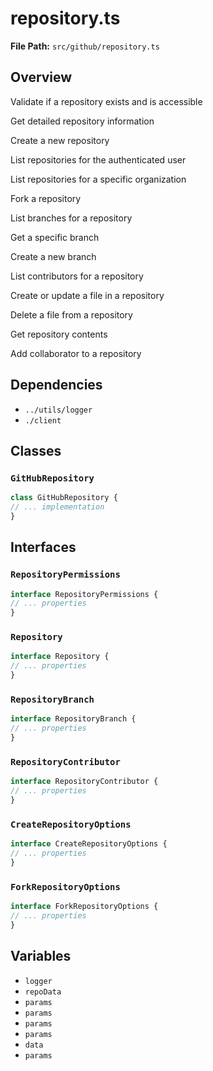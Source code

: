 # repository.ts

**File Path:** `src/github/repository.ts`

## Overview

Validate if a repository exists and is accessible

Get detailed repository information

Create a new repository

List repositories for the authenticated user

List repositories for a specific organization

Fork a repository

List branches for a repository

Get a specific branch

Create a new branch

List contributors for a repository

Create or update a file in a repository

Delete a file from a repository

Get repository contents

Add collaborator to a repository

## Dependencies

- `../utils/logger`
- `./client`

## Classes

### `GitHubRepository`

```typescript
class GitHubRepository {
// ... implementation
}
```

## Interfaces

### `RepositoryPermissions`

```typescript
interface RepositoryPermissions {
// ... properties
}
```

### `Repository`

```typescript
interface Repository {
// ... properties
}
```

### `RepositoryBranch`

```typescript
interface RepositoryBranch {
// ... properties
}
```

### `RepositoryContributor`

```typescript
interface RepositoryContributor {
// ... properties
}
```

### `CreateRepositoryOptions`

```typescript
interface CreateRepositoryOptions {
// ... properties
}
```

### `ForkRepositoryOptions`

```typescript
interface ForkRepositoryOptions {
// ... properties
}
```

## Variables

- `logger`
- `repoData`
- `params`
- `params`
- `params`
- `params`
- `data`
- `params`

